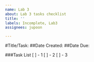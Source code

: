 ```yaml
---
name: Lab 3
about: Lab 3 tasks checklist
title: ''
labels: Incomplete, Lab3
assignees: jupoon

---
```


#Title/Task:
##Date Created:
##Date Due:

###Task List
[ ] - 1
[ ] - 2
[ ] - 3
